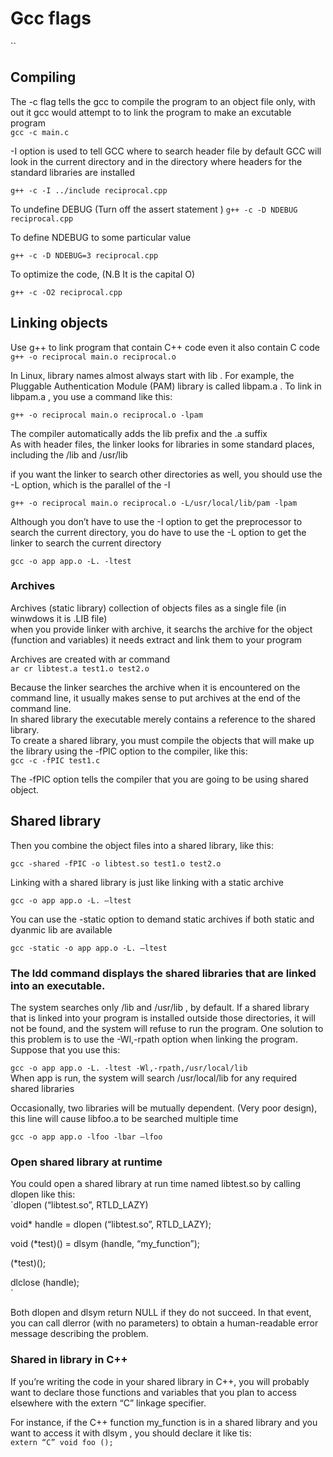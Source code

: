 

# Gcc flags
``
## Compiling
The -c flag tells the gcc to compile the program to an object file only, with out it gcc would attempt to to link the program to make an excutable program  
` gcc -c main.c `  

-I option is used to tell GCC where to search header file by default GCC will look in the current directory and in the directory where headers for the standard libraries are installed


`g++ -c -I ../include reciprocal.cpp`  

To undefine DEBUG (Turn off the assert statement )
`g++ -c -D NDEBUG reciprocal.cpp`  

To define NDEBUG to some particular value

`g++ -c -D NDEBUG=3 reciprocal.cpp`  

To optimize the code, (N.B It is the capital O)

`g++ -c -O2 reciprocal.cpp`  

## Linking objects

Use g++ to link program that contain C++ code even it also contain C code
`g++ -o reciprocal main.o reciprocal.o`  


In Linux, library names almost always start with lib . For example, the Pluggable Authentication Module (PAM) library is called libpam.a . To link in libpam.a , you use a command like this:

`g++ -o reciprocal main.o reciprocal.o -lpam`  

The compiler automatically adds the lib prefix and the .a suffix  
As with header files, the linker looks for libraries in some standard places, including the /lib and /usr/lib  

if you want the linker to search other directories as well, you should use the -L option, which is the parallel of the -I  
  
`g++ -o reciprocal main.o reciprocal.o -L/usr/local/lib/pam -lpam`    
  
Although you don’t have to use the -I option to get the preprocessor to search the current directory, you do have to use the -L option to get the linker to search the current directory  
  
`gcc -o app app.o -L. -ltest`  


### Archives  
  
Archives (static library) collection of objects files as a single file (in winwdows it is .LIB file)  
when you provide linker with archive, it searchs the archive for the object (function and variables) it needs extract and link them to your program
  

Archives are created with ar command  
`ar cr libtest.a test1.o test2.o`    
  
Because the linker searches the archive when it is encountered on the command line, it usually makes sense to put archives at the end of the command line.  
In shared library the executable merely contains a reference to the shared library.  
To create a shared library, you must compile the objects that will make up the library using the -fPIC option to the compiler, like this:  
`gcc -c -fPIC test1.c`    

The -fPIC option tells the compiler that you are going to be using shared object.  

## Shared library
Then you combine the object files into a shared library, like this:  

`gcc -shared -fPIC -o libtest.so test1.o test2.o`  
  
Linking with a shared library is just like linking with a static archive  
  
`gcc -o app app.o -L. –ltest`    
  
You can use the -static option to demand static archives if both static and dyanmic lib are available  
  
`gcc -static -o app app.o -L. –ltest`    
  

### The ldd command displays the shared libraries that are linked into an executable.  

The system searches only /lib and /usr/lib , by default. If a shared library that is linked into your program is installed outside those directories, it will not be found, and the system will refuse to run the program. One solution to this problem is to use the -Wl,-rpath option when linking the program. Suppose that you use this:

`gcc -o app app.o -L. -ltest -Wl,-rpath,/usr/local/lib`    
When app is run, the system will search /usr/local/lib for any required shared libraries  


Occasionally, two libraries will be mutually dependent. (Very poor design), this line will cause libfoo.a to be searched multiple time

`gcc -o app app.o -lfoo -lbar –lfoo`    

### Open shared library at runtime  
You could open a shared library at run time named libtest.so by calling dlopen like this:  
`dlopen (“libtest.so”, RTLD_LAZY)


void* handle = dlopen (“libtest.so”, RTLD_LAZY);  



void (*test)() = dlsym (handle, “my_function”);  


(*test)();  


dlclose (handle);  
`  


Both dlopen and dlsym return NULL if they do not succeed. In that event, you can call dlerror (with no parameters) to obtain a human-readable error message describing the problem.  

### Shared in library in C++
If you’re writing the code in your shared library in C++, you will probably want to declare those functions and variables that you plan to access elsewhere with the extern “C” linkage specifier.   

For instance, if the C++ function my_function is in a shared library and you want to access it with dlsym , you should declare it like tis:  
`extern “C” void foo ();`  



